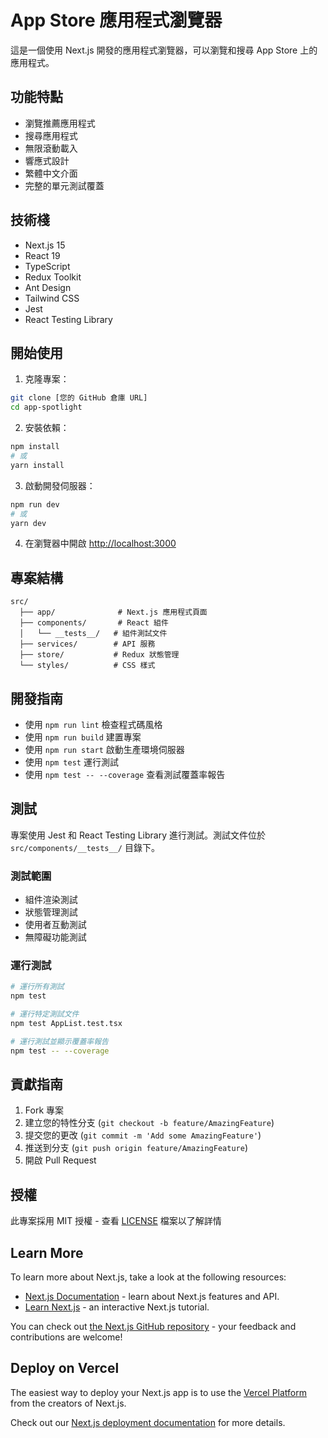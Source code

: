 # App Store 應用程式瀏覽器

這是一個使用 Next.js 開發的應用程式瀏覽器，可以瀏覽和搜尋 App Store 上的應用程式。

## 功能特點

- 瀏覽推薦應用程式
- 搜尋應用程式
- 無限滾動載入
- 響應式設計
- 繁體中文介面
- 完整的單元測試覆蓋

## 技術棧

- Next.js 15
- React 19
- TypeScript
- Redux Toolkit
- Ant Design
- Tailwind CSS
- Jest
- React Testing Library

## 開始使用

1. 克隆專案：
```bash
git clone [您的 GitHub 倉庫 URL]
cd app-spotlight
```

2. 安裝依賴：
```bash
npm install
# 或
yarn install
```

3. 啟動開發伺服器：
```bash
npm run dev
# 或
yarn dev
```

4. 在瀏覽器中開啟 [http://localhost:3000](http://localhost:3000)

## 專案結構

```
src/
  ├── app/              # Next.js 應用程式頁面
  ├── components/       # React 組件
  │   └── __tests__/   # 組件測試文件
  ├── services/        # API 服務
  ├── store/           # Redux 狀態管理
  └── styles/          # CSS 樣式
```

## 開發指南

- 使用 `npm run lint` 檢查程式碼風格
- 使用 `npm run build` 建置專案
- 使用 `npm run start` 啟動生產環境伺服器
- 使用 `npm test` 運行測試
- 使用 `npm test -- --coverage` 查看測試覆蓋率報告

## 測試

專案使用 Jest 和 React Testing Library 進行測試。測試文件位於 `src/components/__tests__/` 目錄下。

### 測試範圍

- 組件渲染測試
- 狀態管理測試
- 使用者互動測試
- 無障礙功能測試

### 運行測試

```bash
# 運行所有測試
npm test

# 運行特定測試文件
npm test AppList.test.tsx

# 運行測試並顯示覆蓋率報告
npm test -- --coverage
```

## 貢獻指南

1. Fork 專案
2. 建立您的特性分支 (`git checkout -b feature/AmazingFeature`)
3. 提交您的更改 (`git commit -m 'Add some AmazingFeature'`)
4. 推送到分支 (`git push origin feature/AmazingFeature`)
5. 開啟 Pull Request

## 授權

此專案採用 MIT 授權 - 查看 [LICENSE](LICENSE) 檔案以了解詳情

## Learn More

To learn more about Next.js, take a look at the following resources:

- [Next.js Documentation](https://nextjs.org/docs) - learn about Next.js features and API.
- [Learn Next.js](https://nextjs.org/learn) - an interactive Next.js tutorial.

You can check out [the Next.js GitHub repository](https://github.com/vercel/next.js) - your feedback and contributions are welcome!

## Deploy on Vercel

The easiest way to deploy your Next.js app is to use the [Vercel Platform](https://vercel.com/new?utm_medium=default-template&filter=next.js&utm_source=create-next-app&utm_campaign=create-next-app-readme) from the creators of Next.js.

Check out our [Next.js deployment documentation](https://nextjs.org/docs/app/building-your-application/deploying) for more details.
